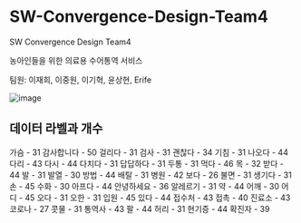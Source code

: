 # SW-Convergence-Design-Team4
SW Convergence Design Team4

농아인들을 위한 의료용 수어통역 서비스

팀원: 이재희, 이중원, 이기혁, 윤상현, Erife

![image](https://user-images.githubusercontent.com/33821003/122867899-363c2100-d365-11eb-9b0e-19fc672384c7.png)

## 데이터 라벨과 개수
가슴 - 31
감사합니다 - 50
걸리다 - 31
검사 - 31
괜찮다 - 34
기침 - 31
나오다 - 44
다리 - 43
다시 - 44
다치다 - 31
답답하다 - 31
두통 - 31
먹다 - 46
목 - 32
받다 - 44
발 - 31
발열 - 30
방법 - 44
배탈 - 31
병원 - 42
보다 - 26
불면 - 31
생기다 - 31
손 - 45
수화 - 30
아프다 - 44
안녕하세요 - 36
알레르기 - 31
약 - 44
어깨 - 30
어디 - 45
오다 - 31
오한 - 31
입원 - 45
있다 - 44
접수처 - 43
접촉 - 40
진료소 - 43
코로나 - 27
콧물 - 31
통역사 - 43
팔 - 44
허리 - 31
현기증 - 44
확진자 - 39

